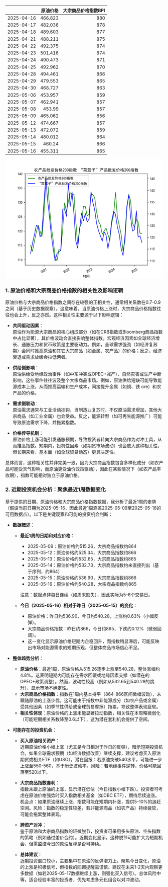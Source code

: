 |            |   原油价格 |   大宗商品价格指数BPI |
|:-----------|-----------:|----------------------:|
| 2025-04-16 |    466.823 |                   880 |
| 2025-04-17 |    482.036 |                   878 |
| 2025-04-18 |    489.603 |                   877 |
| 2025-04-21 |    488.211 |                   875 |
| 2025-04-22 |    492.375 |                   874 |
| 2025-04-23 |    501.416 |                   874 |
| 2025-04-24 |    490.473 |                   871 |
| 2025-04-25 |    492.962 |                   870 |
| 2025-04-28 |    494.461 |                   866 |
| 2025-04-29 |    479.553 |                   865 |
| 2025-04-30 |    468.727 |                   863 |
| 2025-05-06 |    453.957 |                   859 |
| 2025-05-07 |    462.941 |                   857 |
| 2025-05-08 |    453.99  |                   857 |
| 2025-05-09 |    465.062 |                   856 |
| 2025-05-12 |    474.667 |                   857 |
| 2025-05-13 |    472.072 |                   859 |
| 2025-05-14 |    480.012 |                   864 |
| 2025-05-15 |    460.24  |                   866 |
| 2025-05-16 |    455.311 |                   865 |

![图](MSCI_copper.png)

### 1. 原油价格和大宗商品价格指数的相关性及影响逻辑

原油价格与大宗商品价格指数之间存在较强的正相关性，通常相关系数在0.7-0.9之间（基于历史数据观察）。这意味着，当原油价格上涨时，大宗商品价格指数往往也会上升，反之亦然。这种相关性主要源于以下影响逻辑：

- **共同驱动因素**：  
  原油作为能源大宗商品的核心组成部分（如在CRB指数或Bloomberg商品指数中占比显著），其价格波动会直接影响整体指数。宏观经济因素如全球经济增长、通胀压力和货币政策是主要驱动力。例如，全球需求强劲（如经济复苏期）会同时推高原油和其它大宗商品（如金属、农产品）的价格；反之，经济衰退或需求放缓会拉低两者。

- **供给侧影响**：  
  原油供给受地缘政治事件（如中东冲突或OPEC+减产）、自然灾害或生产中断影响，这些事件往往波及整个大宗商品市场。例如，原油供给短缺可能导致能源成本上涨，从而推高运输和生产成本，间接提升金属（如铜、铁 ore）和农产品的价格。

- **需求侧联动**：  
  原油需求通常与工业活动挂钩，当制造业复苏时，不仅原油需求增加，其他大宗商品（如工业金属）也会受益。反之，能源转型（如可再生能源推广）可能导致原油需求下降，并拖累指数。

- **价格传导机制**：  
  原油价格上涨可能引发通胀预期，导致投资者转向大宗商品作为对冲工具，从而推高指数。短期内，投机性因素（如期货市场波动）也会放大这种相关性，但长期来看，基本面（如全球贸易动态）更具决定性。

总体而言，这种相关性并非完美一致，因为大宗商品指数包含多样化成分（如农产品可能受天气影响，而原油更受油价政策驱动），因此在某些情况下（如农产品丰收期），指数可能相对独立于原油价格。

### 2. 近期投资机会分析：聚焦最近1周数据变化

基于提供的日期、原油价格和大宗商品价格指数数据，我分析了最近1周的走势（假设当前日期为2025-05-16，因此最近1周涵盖2025-05-09至2025-05-16的可用数据点）。以下是关键观察和可能的投资机会判断：

- **数据概述**：  
  - **最近1周的日期和对应价格**：  
    - 2025-05-09：原油价格约515.26，大宗商品指数约864  
    - 2025-05-12：原油价格约525.34，大宗商品指数约866  
    - 2025-05-13：原油价格约532.65，大宗商品指数约865  
    - 2025-05-14：原油价格约532.73，大宗商品指数约未直接列出（基于序列，约864）  
    - 2025-05-15：原油价格约536.90，大宗商品指数约866  
    - 2025-05-16：原油价格约540.28，大宗商品指数约865  

    注意：数据点非每日连续（如周末缺失），因此实际为5-6个交易日。

  - **今日（2025-05-16）相对于昨日（2025-05-15）的变化**：  
    - 原油价格：昨日约536.90，今日约540.28，上涨约0.63%（小幅反弹）。  
    - 大宗商品价格指数：昨日约866，今日约865，下跌约0.12%（微弱回调）。  
    - 这一变化显示原油价格短期内企稳回升，而指数稍显滞后，可能反映出市场对能源需求的短期乐观，但整体商品市场信心不足。

- **整体趋势分析**：  
  - **原油价格**：最近1周，原油价格从515.26逐步上涨至540.28，整体涨幅约4.8%。这表明短期内可能存在需求回暖或地缘因素支撑（如潜在的OPEC+政策调整）。然而，波动性较高（例如从532.65到540.28的跳升），显示市场不确定性。  
  - **大宗商品价格指数**：指数在1周内基本持平（864-866区间微幅波动），未跟随原油的上涨步伐。这可能由于指数中非能源成分（如农产品或金属）受其他因素（如季节性供给或全球贸易摩擦）拖累，导致整体表现疲软。  
  - **相关性体现**：原油价格的上涨未能显著拉动指数，相关性在本周略微弱化（可能短期相关系数降至0.6以下），这为潜在套利机会提供了空间。

- **可能存在的投资机会**：  
  - **买入原油相关资产**：  
    近期原油价格小幅上涨（尤其是今日相对于昨日的反弹），暗示短期投资机会。如果全球需求预期（如经济数据改善）继续支撑，建议考虑买入原油期货或相关ETF（如USO）。潜在回报：若原油突破540水平，可能进一步上涨至550-560，基于历史波动率。风险：若地缘事件逆转，价格可能回落至520以下。  

  - **大宗商品指数套利**：  
    指数未跟上原油的上涨，显示潜在低估（今日指数小幅下跌）。投资者可考虑在原油价格强势时买入指数相关基金（如DBC ETF），期待后续追涨。机会点：如果原油继续上涨，指数可能在短期内补涨，提供5-10%的追赶空间。风险：指数的稳定性较差，若非能源商品（如农产品）持续疲软，可能会拖累整体表现。  

  - **跨资产对冲**：  
    鉴于原油和大宗商品指数的轻微脱节，投资者可采用多头原油、空头指数的策略（例如通过差价合约）。近期变化显示，这种脱节可能扩大为短期机会，但需监控今日的原油反弹是否可持续。  

  - **总体建议**：  
    近期投资窗口较小，主要集中在原油的反弹潜力上。聚焦今日变化，原油的上涨是积极信号，但指数的回调提醒需谨慎。建议在未来1-2天内观察更多数据（如若2025-05-17数据继续上涨，则强化买入信号）。总体风险中等，适合经验丰富的投资者，优先考虑多元化组合以对冲波动。